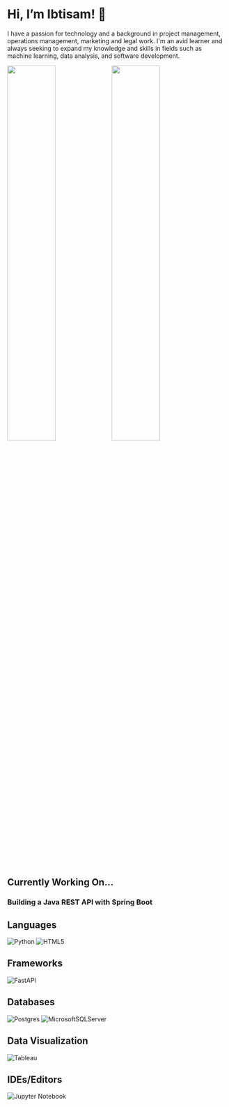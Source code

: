 # Hi, I’m Ibtisam! 👋
I have a passion for technology and a background in project management, operations management, marketing and legal work. I'm an avid learner and always seeking to expand my knowledge and skills in fields such as machine learning, data analysis, and software development. 

<img align="left" width="47%" src="https://github-readme-stats.vercel.app/api?username=ima-projects&bg_color=30,e96443,904e95&title_color=fff&text_color=fff">

<img align="center" width="47%" src="https://github-readme-stats.vercel.app/api/top-langs/?username=ima-projects&layout=compact">

## Currently Working On...
### Building a Java REST API with Spring Boot

## Languages

![Python](https://img.shields.io/badge/python-3670A0?style=for-the-badge&logo=python&logoColor=ffdd54)
![HTML5](https://img.shields.io/badge/html5-%23E34F26.svg?style=for-the-badge&logo=html5&logoColor=white)

## Frameworks
![FastAPI](https://img.shields.io/badge/FastAPI-005571?style=for-the-badge&logo=fastapi)

## Databases
![Postgres](https://img.shields.io/badge/postgres-%23316192.svg?style=for-the-badge&logo=postgresql&logoColor=white)
![MicrosoftSQLServer](https://img.shields.io/badge/Microsoft%20SQL%20Server-CC2927?style=for-the-badge&logo=microsoft%20sql%20server&logoColor=white)


## Data Visualization
![Tableau](https://img.shields.io/badge/Tableau-E97627?style=for-the-badge&logo=Tableau&logoColor=white)

## IDEs/Editors
![Jupyter Notebook](https://img.shields.io/badge/jupyter-%23FA0F00.svg?style=for-the-badge&logo=jupyter&logoColor=white)
